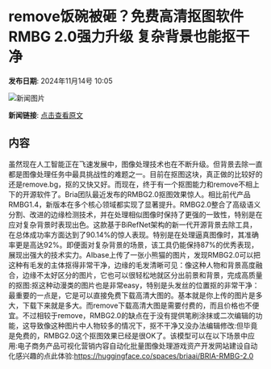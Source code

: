 # remove饭碗被砸？免费高清抠图软件RMBG 2.0强力升级 复杂背景也能抠干净

**发布日期**: 2024年11月14号 10:05

![新闻图片](https://pic.chinaz.com/thumb/2024/1114/24111410054410240593.jpg)

**新闻链接**: [点击查看原文](https://www.aibase.com/zh/news/13224)

## 内容

虽然现在人工智能正在飞速发展中，图像处理技术也在不断升级。但背景去除一直都是图像处理任务中最具挑战性的难题之一。目前在抠图这块，真正做的比较好的还是remove.bg，抠的又快又好。而现在，终于有一个抠图能力和remove不相上下的开源软件了。Bria团队最近发布的RMBG2.0抠图效果惊人。相比前代产品RMBG1.4，新版本在多个核心领域都实现了显著提升。RMBG2.0整合了高级语义分割、改进的边缘检测技术，并在处理相似图像时保持了更强的一致性，特别是在应对复杂背景时表现出色。这款基于BiRefNet架构的新一代开源背景去除工具，在总体成功率方面达到了90.14%的惊人表现。特别是在处理逼真图像时，其准确率更是高达92%。即便面对复杂背景的场景，该工具仍能保持87%的优秀表现，展现出强大的技术实力。AIbase上传了一张小熊猫的图片，发现RMBG2.0可以把这种有毛发的主体抠得非常干净，边缘的毛发清晰可见：像这种人物和背景高度融合，边缘不太好区分的图片，它也可以很轻松地就区分出前景和背景，完成高质量的抠图:抠这种动漫类的图片也是非常easy，特别是头发丝的位置抠的非常干净：最重要的一点是，它是可以直接免费下载高清大图的。基本就是你上传的图片是多大，下载下来就是多大。而remove下载高清大图是需要付费的，而且价格也不便宜。不过相较于remove，RMBG2.0的缺点在于没有提供笔刷涂抹或二次编辑的功能，这导致像这种图片中人物较多的情况下，抠不干净又没办法编辑修改:但毕竟是免费的，RMBG2.0这个抠图效果已经是很OK了。该模型可以在以下场景中应用:电子商务产品可视化营销内容自动化批量图像处理游戏资产开发网站建设自动化感兴趣的点此体验:https://huggingface.co/spaces/briaai/BRIA-RMBG-2.0
